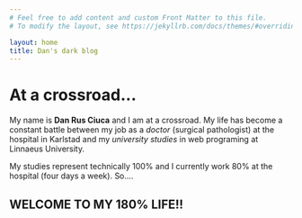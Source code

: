 ```yaml
---
# Feel free to add content and custom Front Matter to this file.
# To modify the layout, see https://jekyllrb.com/docs/themes/#overriding-theme-defaults

layout: home
title: Dan's dark blog
---
```


# At a crossroad...

My name is **Dan Rus Ciuca** and I am at a crossroad. My life has become a constant battle between my job as a *doctor* (surgical pathologist) at the hospital in Karlstad and my *university studies* in web programing at Linnaeus University.

My studies represent technically 100% and I currently work 80% at the hospital (four days a week). So....

## **WELCOME TO MY 180% LIFE!!**